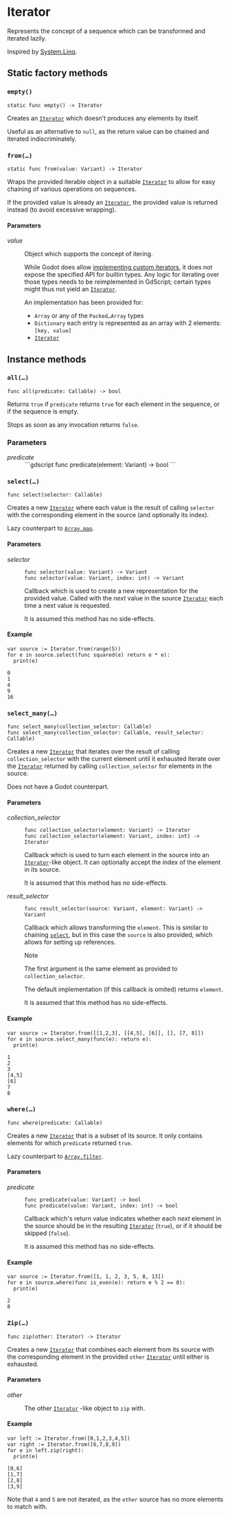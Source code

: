 # Iterator

Represents the concept of a sequence which can be transformed and iterated lazily.

Inspired by [System.Linq].

## Static factory methods

### `empty()`
```gdscript
static func empty() -> Iterator
``` 
Creates an [`Iterator`] which doesn't produces any elements by itself.

Useful as an alternative to `null`, as the return value can be chained and iterated indiscriminately.

### `from(…)`
```gdscript
static func from(value: Variant) -> Iterator
```
Wraps the provided iterable object in a suitable [`Iterator`] to allow for easy chaining of various operations on sequences.

If the provided value is already an [`Iterator`], the provided value is returned instead (to avoid excessive wrapping). 



#### Parameters

<dl>
<dt><dfn>value</dfn></dt>
<dd>

Object which supports the concept of itering. 

While Godot does allow [implementing custom iterators][custom_iterator], it does not expose the specified API for builtin types. Any logic for iterating over those types needs to be reimplemented in GdScript; certain types might thus not yield an [`Iterator`].

An implementation has been provided for:

- `Array` or any of the `Packed…Array` types
- `Dictionary` each entry is represented as an array with 2 elements: `[key, value]`
- [`Iterator`]

</dd>
</dl>

## Instance methods

### `all(…)`
```gdscript
func all(predicate: Callable) -> bool
```

Returns `true` if `predicate` returns `true` for each element in the sequence, or if the sequence is empty.

Stops as soon as any invocation returns `false`.

### Parameters

<dl>
<dt><dfn>predicate</dfn></dt>
<dd>
```gdscript
func predicate(element: Variant) -> bool
```
</dd>
</dl>

### `select(…)`

```gdscript
func select(selector: Callable)
```
Creates a new [`Iterator`] where each value is the result of calling `selector` with the corresponding element in the source (and optionally its index). 

Lazy counterpart to [`Array.map`].

#### Parameters

<dl>
<dt><dfn>selector</dfn></dt>
<dd>

```gdscript
func selector(value: Variant) -> Variant
func selector(value: Variant, index: int) -> Variant
```
Callback which is used to create a new representation for the provided value. Called with the _next_ value in the source [`Iterator`] each time a next value is requested.

It is assumed this method has no side-effects.
</dd>
</dl>

#### Example

```gdscript
var source := Iterator.from(range(5))
for e in source.select(func squared(e) return e * e):
  print(e)
```

```
0
1
4
9
16
```

### `select_many(…)`

```gdscript
func select_many(collection_selector: Callable)
func select_many(collection_selector: Callable, result_selector: Callable)
```
Creates a new [`Iterator`] that iterates over the result of calling `collection_selector` with the current element until it exhausted 
Iterate over the [`Iterator`] returned by calling `collection_selector` for elements in the source.

Does not have a Godot counterpart.

#### Parameters

<dl>
<dt><dfn>collection_selector</dfn><dt>
<dd>

```gdscript
func collection_selector(element: Variant) -> Iterator
func collection_selector(element: Variant, index: int) -> Iterator
```

Callback which is used to turn each element in the source into an [`Iterator`]-like object. It can optionally accept the index of the element in its source.

It is assumed that this method has no side-effects.

</dd>
<dt><dfn>result_selector</dfn></dt>
<dd>

```gdscript
func result_selector(source: Variant, element: Variant) -> Variant
```
Callback which allows transforming the `element`. This is similar to chaining [`select`], but in this case the `source` is also provided, which allows for setting up references. 

> [!NOTE] 
> The first argument is the same element as provided to `collection_selector`. 

The default implementation (if this callback is omited) returns `element`.

It is assumed that this method has no side-effects.
</dd>
</dl>

#### Example
```gdscript
var source := Iterator.from([[1,2,3], [[4,5], [6]], [], [7, 8]])
for e in source.select_many(func(e): return e):
  print(e)
```

```
1
2
3
[4,5]
[6]
7
8
```

### `where(…)`
```gdscript
func where(predicate: Callable)
```

Creates a new [`Iterator`] that is a subset of its source. It only contains elements for which `predicate` returned `true`.

Lazy counterpart to [`Array.filter`].

#### Parameters

<dl>
<dt><dfn>predicate</dfn></dt>
<dd>

```gdscript
func predicate(value: Variant) -> bool
func predicate(value: Variant, index: int) -> bool
```

Callback which's return value indicates whether each _next_ element in the source should be in the resulting [`Iterator`] (`true`), or if it should be skipped (`false`).

It is assumed this method has no side-effects.
</dd>
</dl>

#### Example

```gdscript
var source := Iterator.from([1, 1, 2, 3, 5, 8, 13])
for e in source.where(func is_even(e): return e % 2 == 0):
  print(e)
```
```
2
8
```

### `Zip(…)`

```gdscript
func zip(other: Iterator) -> Iterator
```

Creates a new [`Iterator`] that combines each element from its source with the corresponding element in the provided `other` [`Iterator`] until either is exhausted.

#### Parameters
<dl>
<dt><dfn>other</dfn>
</dt>
<dd>

The other [`Iterator`] -like object to `zip` with. 
</dd>
</dl>

#### Example
```gdscript
var left := Iterator.from([0,1,2,3,4,5])
var right := Iterator.from([6,7,8,9])
for e in left.zip(right):
  print(e)
```

```
[0,6]
[1,7]
[2,8]
[3,9] 
```
Note that `4` and `5` are not iterated, as the `other` source has no more elements to match with. 


[`Iterator`]: #Iterator
[`select`]: #select
[`from`]: #from

[`range`]: https://docs.godotengine.org/en/stable/classes/class_@gdscript.html#class-gdscript-method-range
[`Array.map`]: https://docs.godotengine.org/en/stable/classes/class_array.html#class-array-method-map
[`Array.filter`]: https://docs.godotengine.org/en/stable/classes/class_array.html#class-array-method-filter

[custom_iterator]: https://docs.godotengine.org/en/stable/tutorials/scripting/gdscript/gdscript_advanced.html#custom-iterators

[System.Linq]: https://learn.microsoft.com/en-us/dotnet/api/system.linq